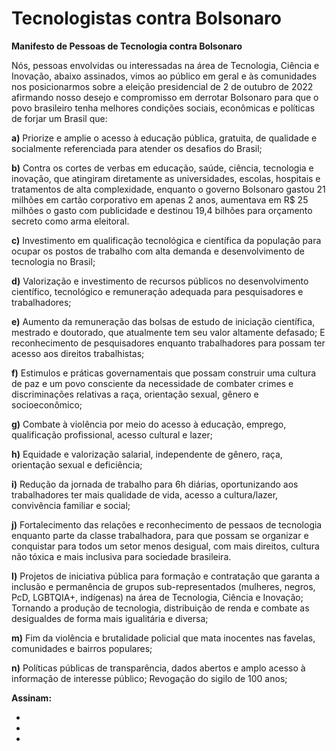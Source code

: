 # Tecnologistas contra Bolsonaro


**Manifesto de Pessoas de Tecnologia contra Bolsonaro**

Nós, pessoas envolvidas ou interessadas na área de Tecnologia, Ciência e Inovação, abaixo assinados, vimos ao público em geral e às comunidades nos posicionarmos sobre a eleição presidencial de 2 de outubro de 2022 afirmando nosso desejo e compromisso em derrotar Bolsonaro para que o povo brasileiro tenha melhores condições sociais, econômicas e políticas de forjar um Brasil que:  

**a)** Priorize e amplie o acesso à educação pública, gratuita, de qualidade e socialmente referenciada para atender os desafios do Brasil; 

**b)** Contra os cortes de verbas em educação, saúde, ciência, tecnologia e inovação, que atingiram diretamente as universidades, escolas, hospitais e tratamentos de alta complexidade, enquanto o governo Bolsonaro gastou 21 milhões em cartão corporativo em apenas 2 anos, aumentava em R$ 25 milhões o gasto com publicidade e destinou 19,4 bilhões para orçamento secreto como arma eleitoral. 

**c)** Investimento em qualificação tecnológica e científica da população para ocupar os postos de trabalho com alta demanda e desenvolvimento de tecnologia no Brasil;

**d)** Valorização e investimento de recursos públicos no desenvolvimento científico, tecnológico e remuneração adequada para pesquisadores e trabalhadores;

**e)** Aumento da remuneração das bolsas de estudo de iniciação científica, mestrado e doutorado, que atualmente tem seu valor altamente defasado; E reconhecimento de pesquisadores enquanto trabalhadores para possam ter acesso aos direitos trabalhistas;

**f)** Estimulos e práticas governamentais que possam construir uma cultura de paz e um povo consciente da necessidade de combater crimes e discriminações relativas a raça, orientação sexual, gênero e socioeconômico; 

**g)** Combate à violência por meio do acesso à educação, emprego, qualificação profissional, acesso cultural e lazer;

**h)** Equidade e valorização salarial, independente de gênero, raça, orientação sexual e deficiência;


**i)** Redução da jornada de trabalho para 6h diárias, oportunizando aos trabalhadores ter mais qualidade de vida, acesso a cultura/lazer, convivência familiar e social;


**j)** Fortalecimento das relações e reconhecimento de pessaos de tecnologia enquanto parte da classe trabalhadora, para que possam se organizar e conquistar para todos um setor menos desigual, com mais direitos, cultura não tóxica e mais inclusiva para sociedade brasileira. 


**l)** Projetos de iniciativa pública para formação e contratação que garanta a inclusão e permanência de grupos sub-representados (mulheres, negros, PcD, LGBTQIA+, indígenas) na área de Tecnologia, Ciência e Inovação; Tornando a produção de tecnologia, distribuição de renda e combate as desigualdes de forma mais igualitária e diversa;

**m)** Fim da violência e brutalidade policial que mata inocentes nas favelas, comunidades e bairros populares; 

**n)** Políticas públicas de transparência, dados abertos e amplo acesso à informação de interesse público; Revogação do sigilo de 100 anos;


**Assinam:** 

- 
- 
- 


